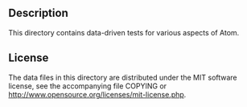 Description
------------

This directory contains data-driven tests for various aspects of Atom.

License
--------

The data files in this directory are distributed under the MIT software
license, see the accompanying file COPYING or
http://www.opensource.org/licenses/mit-license.php.

